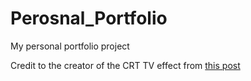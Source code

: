 # Perosnal_Portfolio
My personal portfolio project

Credit to the creator of the CRT TV effect from [this post](http://aleclownes.com/2017/02/01/crt-display.html)
